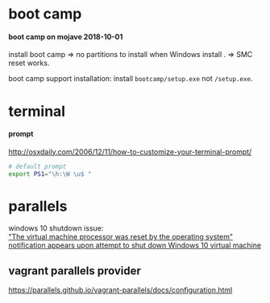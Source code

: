 # boot camp

#### boot camp on mojave 2018-10-01

install boot camp => no partitions to install when Windows install . 
=> SMC reset works.

boot camp support installation:
install `bootcamp/setup.exe` not `/setup.exe`.

# terminal

#### prompt

http://osxdaily.com/2006/12/11/how-to-customize-your-terminal-prompt/
```bash
# default prompt
export PS1="\h:\W \u$ "
```

# parallels

windows 10 shutdown issue:  
["The virtual machine processor was reset by the operating system" notification appears upon attempt to shut down Windows 10 virtual machine](https://kb.parallels.com/124449)  

## vagrant parallels provider

https://parallels.github.io/vagrant-parallels/docs/configuration.html  

<!--stackedit_data:
eyJoaXN0b3J5IjpbLTE3NTYzNjE5MiwxNzIxNzYyOTUxLDEwNT
c3MTczMDAsMjAxOTY1MDgzNCwtOTQyNzMwMjQ2XX0=
-->
